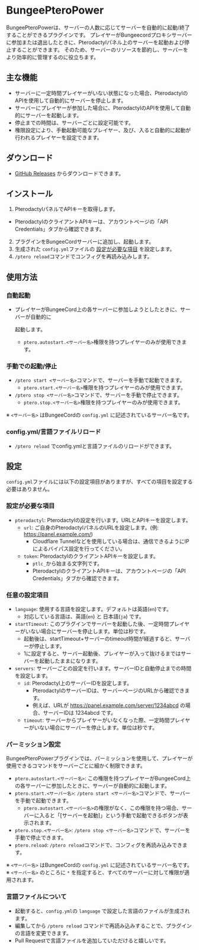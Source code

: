 # BungeePteroPower

BungeePteroPowerは、サーバーの人数に応じてサーバーを自動的に起動/終了することができるプラグインです。
プレイヤーがBungeecordプロキシサーバーに参加または退出したときに、Pterodactylパネル上のサーバーを起動および停止することができます。
そのため、サーバーのリソースを節約し、サーバーをより効率的に管理するのに役立ちます。

## 主な機能

- サーバーに一定時間プレイヤーがいない状態になった場合、PterodactylのAPIを使用して自動的にサーバーを停止します。
- サーバーにプレイヤーが参加した場合に、PterodactylのAPIを使用して自動的にサーバーを起動します。
- 停止までの時間は、サーバーごとに設定可能です。
- 権限設定により、手動起動可能なプレイヤー、及び、入ると自動的に起動が行われるプレイヤーを設定できます。

## ダウンロード

- [GitHub Releases](https://github.com/Kamesuta/BungeePteroPower/releases) からダウンロードできます。

## インストール

1. PterodactylパネルでAPIキーを取得します。
  - PterodactylのクライアントAPIキーは、アカウントページの「API Credentials」タブから確認できます。
2. プラグインをBungeeCordサーバーに追加し、起動します。
3. 生成された `config.yml`ファイルの [設定が必要な項目](#設定が必要な項目) を設定します。
4. `/ptero reload`コマンドでコンフィグを再読み込みします。

## 使用方法

### 自動起動

- プレイヤーがBungeeCord上の各サーバーに参加しようとしたときに、サーバーが自動的に

  起動します。

  - `ptero.autostart.<サーバー名>`権限を持つプレイヤーのみが使用できます。

### 手動での起動/停止

- `/ptero start <サーバー名>`コマンドで、サーバーを手動で起動できます。
  - `ptero.start.<サーバー名>`権限を持つプレイヤーのみが使用できます。
- `/ptero stop <サーバー名>`コマンドで、サーバーを手動で停止できます。
  - `ptero.stop.<サーバー名>`権限を持つプレイヤーのみが使用できます。

※ `<サーバー名>` はBungeeCordの `config.yml` に記述されているサーバー名です。

### config.yml/言語ファイルリロード

- `/ptero reload` でconfig.ymlと言語ファイルのリロードができます。

## 設定

`config.yml`ファイルには以下の設定項目がありますが、すべての項目を設定する必要はありません。

### 設定が必要な項目

- `pterodactyl`: Pterodactylの設定を行います。URLとAPIキーを設定します。
  - `url`: ご自身のPterodactylパネルのURLを設定します。(例: https://panel.example.com/)
    - Cloudflare Tunnelなどを使用している場合は、通信できるようにIPによるバイパス設定を行ってください。
  - `token`: PterodactylのクライアントAPIキーを設定します。
    - `ptlc_`から始まる文字列です。
    - PterodactylのクライアントAPIキーは、アカウントページの「API Credentials」タブから確認できます。

### 任意の設定項目

- `language`: 使用する言語を設定します。デフォルトは英語(`en`)です。
  - 対応している言語は、英語(`en`) と 日本語(`ja`) です。
- `startTimeout`: このプラグインでサーバーを起動した後、一定時間プレイヤーがいない場合にサーバーを停止します。単位は秒です。
  - 起動後は、startTimeout+サーバーのtimeout時間が経過すると、サーバーが停止します。
  - 1に設定すると、サーバー起動後、プレイヤーが入って抜けるまではサーバーを起動したままになります。
- `servers`: サーバーごとの設定を行います。サーバーIDと自動停止までの時間を設定します。
  - `id`: Pterodactyl上のサーバーIDを設定します。
    - PterodactylのサーバーIDは、サーバーページのURLから確認できます。
    - 例えば、URLが https://panel.example.com/server/1234abcd の場合、サーバーIDは 1234abcd です。
  - `timeout`: サーバーからプレイヤーがいなくなった際、一定時間プレイヤーがいない場合にサーバーを停止します。単位は秒です。

### パーミッション設定

BungeePteroPowerプラグインでは、パーミッションを使用して、プレイヤーが使用できるコマンドをサーバーごとに細かく制限できます。

- `ptero.autostart.<サーバー名>`: この権限を持つプレイヤーがBungeeCord上の各サーバーに参加したときに、サーバーが自動的に起動します。
- `ptero.start.<サーバー名>`: `/ptero start <サーバー名>`コマンドで、サーバーを手動で起動できます。
  - `ptero.autostart.<サーバー名>`の権限がなく、この権限を持つ場合、サーバーに入ると「[サーバーを起動]」という手動で起動できるボタンが表示されます。
- `ptero.stop.<サーバー名>`: `/ptero stop <サーバー名>`コマンドで、サーバーを手動で停止できます。
- `ptero.reload`: `/ptero reload`コマンドで、コンフィグを再読み込みできます。

※ `<サーバー名>` はBungeeCordの `config.yml` に記述されているサーバー名です。
※ `<サーバー名>` のところに `*` を指定すると、すべてのサーバーに対して権限が適用されます。

### 言語ファイルについて

- 起動すると、`config.yml`の `language` で設定した言語のファイルが生成されます。
- 編集してから `/ptero reload` コマンドで再読み込みすることで、プラグインの言語を変更できます。
- Pull Requestで言語ファイルを追加していただけると嬉しいです。
